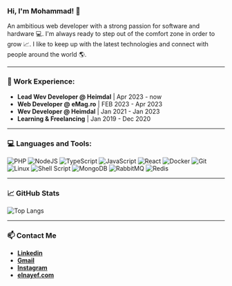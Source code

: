 ### Hi, I'm Mohammad! 👋

An ambitious web developer with a strong passion for software and hardware 💻. I'm always ready to step out of the comfort zone in order to grow 📈. I like to keep up with the latest technologies and connect with people around the world 🌎.

---

### 💼 Work Experience: 

 - **Lead Wev Developer @ Heimdal** | Apr 2023 - now
 - **Web Developer @ eMag.ro** | FEB 2023 - Apr 2023
 - **Wev Developer @ Heimdal** | Jan 2021 - Jan 2023
 - **Learning & Freelancing** | Jan 2019 - Dec 2020 

---
### 💻 Languages and Tools:

![PHP](https://img.shields.io/badge/php-%23777BB4.svg?style=for-the-badge&logo=php&logoColor=white)
![NodeJS](https://img.shields.io/badge/node.js-6DA55F?style=for-the-badge&logo=node.js&logoColor=white)
![TypeScript](https://img.shields.io/badge/typescript-%23007ACC.svg?style=for-the-badge&logo=typescript&logoColor=white)
![JavaScript](https://img.shields.io/badge/javascript-%23323330.svg?style=for-the-badge&logo=javascript&logoColor=%23F7DF1E)
![React](https://img.shields.io/badge/react-%2320232a.svg?style=for-the-badge&logo=react&logoColor=%2361DAFB)
![Docker](https://img.shields.io/badge/docker-%230db7ed.svg?style=for-the-badge&logo=docker&logoColor=white)
![Git](https://img.shields.io/badge/git-%23F05033.svg?style=for-the-badge&logo=git&logoColor=white)
![Linux](https://img.shields.io/badge/Linux-FCC624?style=for-the-badge&logo=linux&logoColor=black)
![Shell Script](https://img.shields.io/badge/shell_script-%23121011.svg?style=for-the-badge&logo=gnu-bash&logoColor=white)
![MongoDB](https://img.shields.io/badge/MongoDB-%234ea94b.svg?style=for-the-badge&logo=mongodb&logoColor=white)
![RabbitMQ](https://img.shields.io/badge/Rabbitmq-FF6600?style=for-the-badge&logo=rabbitmq&logoColor=white)
![Redis](https://img.shields.io/badge/redis-%23DD0031.svg?style=for-the-badge&logo=redis&logoColor=white)



---

### 📈 GitHub Stats
![Top Langs](https://github-readme-stats.vercel.app/api/top-langs/?username=mohammadelnayef&layout=compact&theme=dark&hide_border=true)

---

### 📫 Contact Me

- **[Linkedin](https://www.linkedin.com/in/mohammad-elnayef/)**
- **<a href="mailto:mohammadelnayef@gmail.com">Gmail<a>**
- **[Instagram](https://www.instagram.com/mohammad_eln/)**
- **[elnayef.com](https://elnayef.com)**

